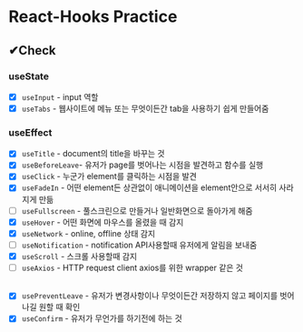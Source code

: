 # React-Hooks Practice

## ✔Check

### useState

- [x] `useInput` - input 역할
- [x] `useTabs` - 웹사이트에 메뉴 또는 무엇이든간 tab을 사용하기 쉽게 만들어줌

### useEffect

- [x] `useTitle` - document의 title을 바꾸는 것
- [x] `useBeforeLeave`- 유저가 page를 벗어나는 시점을 발견하고 함수를 실행
- [x] `useClick` - 누군가 element를 클릭하는 시점을 발견
- [x] `useFadeIn` - 어떤 element든 상관없이 애니메이션을 element안으로 서서히 사라지게 만듦
- [ ] `useFullscreen` - 풀스크린으로 만들거나 일반화면으로 돌아가게 해줌
- [x] `useHover` - 어떤 화면에 마우스를 올렸을 때 감지
- [x] `useNetwork` - online, offline 상태 감지
- [ ] `useNotification` - notification API사용할때 유저에게 알림을 보내줌
- [x] `useScroll` - 스크롤 사용할때 감지
- [ ] `useAxios` - HTTP request client axios를 위한 wrapper 같은 것

##

- [x] `usePreventLeave` - 유저가 변경사항이나 무엇이든간 저장하지 않고 페이지를 벗어나길 원할 때 확인
- [x] `useConfirm` - 유저가 무언가를 하기전에 하는 것
